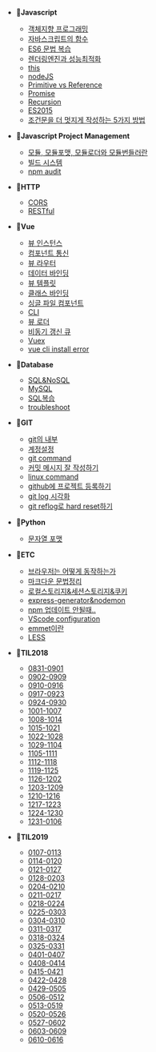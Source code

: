 - 📂**Javascript**
  
  - [객체지향 프로그래밍](/javascript/객체지향프로그래밍.md "자바스크립트 객체지향프로그래밍")
  - [자바스크립트의 함수](/javascript/자바스크립트의함수.md "자바스크립트 함수")
  - [ES6 문법 복습](/ES6/ES6-문법.md "ES6복습")
  - [렌더링엔진과 성능최적화](/javascript/렌더링엔진과성능최적화.md "자바스크립트는 어떻게 동작하는가")
  - [this](/javascript/this를판별하는5가지방법.md "javascript this")
  - [nodeJS](/javascript/nodeJS.md "nodejs란")
  - [Primitive vs Reference](/javascript/Primitive-vs-Reference.md)
  - [Promise](/javascript/Promise.md "promise란")
  - [Recursion](/javascript/Recursion.md "recursion이란")
  - [ES2015](/javascript/ES2015.md "ES2015")
  - [조건문을 더 멋지게 작성하는 5가지 방법](/javascript/WriteBetterConditionals.md "자바스크립트 조건문")
  
  
  
- 📂**Javascript Project Management**
  - [모듈, 모듈포맷, 모듈로더와 모듈번들러란](/javascript_project_management/모듈,모듈포맷,모듈로더와모듈번들러란.md "모듈번들러")
  - [빌드 시스템](/javascript_project_management/build_system.md "빌드시스템이란")
  - [npm audit](/javascript_project_management/npm-audit.md "npm audit")
  
  
  
- 📂**HTTP**

  - [CORS](/javascript/CORS.md "cors란")
  - [RESTful](/javascript/RESTful.md "restful이란")

  

- 📂**Vue**
  
  - [뷰 인스턴스](/vue/뷰인스턴스.md "뷰인스턴스")
  - [컴포넌트 통신](/vue/컴포넌트통신.md "뷰 컴포넌트")
  - [뷰 라우터](/vue/뷰라우터.md "뷰 라우터")
  - [데이터 바인딩](/vue/데이터바인딩.md "데이터 바인딩")
  - [뷰 템플릿](/vue/뷰-템플릿.md "뷰 템플릿")
  - [클래스 바인딩](/vue/클래스바인딩.md "뷰 클래스바인딩")
  - [싱글 파일 컴포넌트](/vue/싱글파일컴포넌트.md "뷰 싱글파일 컴포넌트")
  - [CLI](/vue/CLI.md "뷰 cli")
  - [뷰 로더](/vue/뷰로더.md "뷰 로더")
  - [비동기 갱신 큐](/vue/비동기갱신큐.md)
  - [Vuex](/vue/vuex.md "vuex란")
  - [vue cli install error](/ETC/vue-cli-install-error.md)
  
  
  
- 📂**Database**
  
  - [SQL&NoSQL](/javascript/SQL&NoSQL.md "sql&nosql")
  - [MySQL](/database/MySQL.md "mysql이란")
  - [SQL복습](/database/SQL복습예제.md)
  - [troubleshoot](/database/troubleshooting.md)
  
  
  
- 📂**GIT**
  
  - [git의 내부](/git/git의내부.md "git의 내부")
  - [계정설정](/git/계정설정.md "git 계정설정")
  - [git command](/git/git_command.md "git command 정리")
  - [커밋 메시지 잘 작성하기](/git/GIT-COMMIT-메시지-잘-작성하기.md "커밋메시지 잘 작성하기")
  - [linux command](/git/linux_command.md "linux command")
  - [github에 프로젝트 등록하기](/git/git-init과git-remote-add.md)
  - [git log 시각화](/git/git_log_시각화.md "git log 시각화")
  - [git reflog로 hard reset하기](git/git_reflog.md "git reflog")
  
  
  
- 📂**Python**

  - [문자열 포맷](/python/문자열포맷.md "파이썬 문자열 포맷")

  

- 📂**ETC**
  
  - [브라우저는 어떻게 동작하는가](/etc/브라우저는어떻게동작하는가.md "브라우저는 어떻게 동작하는가")
  - [마크다운 문법정리](/etc/markdown.md "마크다운 문법정리")
  - [로컬스토리지&세션스토리지&쿠키](/ETC/로컬스토리지&세션스토리지&쿠키.md "로컬스토리지 세션스토리지 쿠키")
  - [express-generator&nodemon](/ETC/express-generator&nodemon.md "nodemon적용")
  - [npm 업데이트 안될때..](/ETC/npm이-업데이트-안될때.md "npm업데이트")
  - [VScode configuration](/ETC/configuration.md)
  - [emmet이란](/etc/emmet이란.md "emmet이란")
  - [LESS](/etc/less.md)
  
  
  
- 📝**TIL2018**

  - [0831-0901](/til18/0831-0901.md)
  - [0902-0909](/til18/0902-0909.md)
  - [0910-0916](/til18/0910-0916.md)
  - [0917-0923](/til18/0917-0923.md)
  - [0924-0930](/til18/0924-0930.md)
  - [1001-1007](/til18/1001-1007.md)
  - [1008-1014](/til18/1008-1014.md)
  - [1015-1021](/til18/1015-1021.md)
  - [1022-1028](/til18/1022-1028.md)
  - [1029-1104](/til18/1029-1104.md)
  - [1105-1111](/til18/1105-1111.md)
  - [1112-1118](/til18/1112-1118.md)
  - [1119-1125](/til18/1119-1125.md)
  - [1126-1202](/til18/1126-1202.md)
  - [1203-1209](/til18/1203-1209.md)
  - [1210-1216](/til18/1210-1216.md)
  - [1217-1223](/til18/1217-1223.md)
  - [1224-1230](/til18/1224-1230.md)
  - [1231-0106](/til18/1231-0106.md)

  

- 📝**TIL2019**

  - [0107-0113](/til19/0107-0113.md)
  - [0114-0120](/til19/0114-0120.md)
  - [0121-0127](/til19/0121-0127.md)
  - [0128-0203](/til19/0128-0203.md)
  - [0204-0210](/til19/0204-0210.md)
  - [0211-0217](/til19/0211-0217.md)
  - [0218-0224](/til19/0218-0224.md)
  - [0225-0303](/til19/0225-0303.md)
  - [0304-0310](/til19/0304-0310.md)
  - [0311-0317](/til19/0311-0317.md)
  - [0318-0324](/til19/0318-0324.md)
  - [0325-0331](/til19/0325-0331.md)
  - [0401-0407](/til19/0401-0407.md)
  - [0408-0414](/til19/0408-0414.md)
  - [0415-0421](/til19/0415-0421.md)
  - [0422-0428](/til19/0422-0428.md)
  - [0429-0505](/til19/0429-0505.md)
  - [0506-0512](/til19/0506-0512.md)
  - [0513-0519](/til19/0513-0519.md)
  - [0520-0526](/til19/0520-0526.md)
  - [0527-0602](/til19/0527-0602.md)
  - [0603-0609](/til19/0603-0609.md)
  - [0610-0616](/til19/0610-0616.md)

